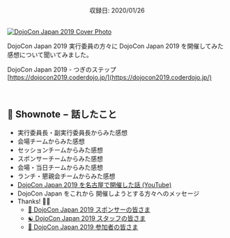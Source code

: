 <div style="text-align: center;">収録日: 2020/01/26</div><br>

[![DojoCon Japan 2019 Cover Photo](/podcasts/16.png)](https://dojocon2019.coderdojo.jp/)

DojoCon Japan 2019 実行委員の方々に DojoCon Japan 2019 を開催してみた感想について聞いてみました。

DojoCon Japan 2019 - つぎのステップ    
[https://dojocon2019.coderdojo.jp/](https://dojocon2019.coderdojo.jp/)

<br>

## 📝 Shownote − 話したこと

- 実行委員長・副実行委員長からみた感想
- 会場チームからみた感想
- セッションチームからみた感想
- スポンサーチームからみた感想
- 会場・当日チームからみた感想
- ランチ・懇親会チームからみた感想
- [DojoCon Japan 2019 を名古屋で開催した話 (YouTube)](https://www.youtube.com/watch?v=XHSrcWIulAo&feature=youtu.be&list=PLdSTSx4RPmMJ8MpU6xI6z371JNVq2arRu&t=1075)
- DojoCon Japan をこれから 開催しようとする方々へのメッセージ
- Thanks! 👏✨
  - [🏢 DojoCon Japan 2019 スポンサーの皆さま](https://dojocon2019.coderdojo.jp/#sponsors)
  - [☯️ DojoCon Japan 2019 スタッフの皆さま](https://dojocon2019.coderdojo.jp/#staff)
  - [👥 DojoCon Japan 2019 参加者の皆さま](https://dojocon-japan.doorkeeper.jp/)
